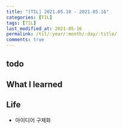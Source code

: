 ```yaml
---
title: "[TIL] 2021.05.10 - 2021.05.16"
categories: [TIL]
tags: [TIL]
last_modified_at: 2021-05-16
permalink: /til/:year/:month/:day/:title/
comments: true
---
```


## todo

## What I learned

## Life

- 아이디어 구체화

